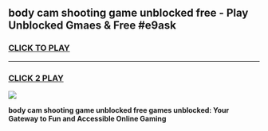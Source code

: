 
## body cam shooting game unblocked free - Play Unblocked Gmaes & Free #e9ask
<h3>
<a href="https://news.freeplayer.one?title=body_cam_shooting_game_unblocked_free&ref=24F">CLICK TO PLAY</a></h3>
<hr>

<h3>
<a href="https://news.freeplayer.one?title=body_cam_shooting_game_unblocked_free&ref=24F">CLICK 2 PLAY</a>
  
</h3>

<a href="https://news.freeplayer.one?title=body_cam_shooting_game_unblocked_free&ref=24F/"><img src="https://clearcache.store/games.png"></a>


**body cam shooting game unblocked free games unblocked: Your Gateway to Fun and Accessible Online Gaming**
